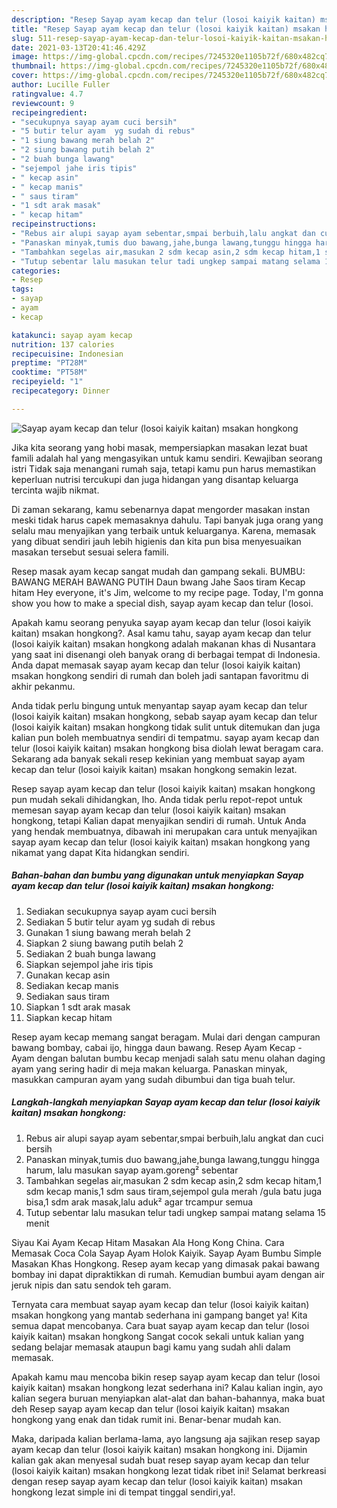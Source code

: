 ```yaml
---
description: "Resep Sayap ayam kecap dan telur (losoi kaiyik kaitan) msakan hongkong yang sedap dan Mudah Dibuat"
title: "Resep Sayap ayam kecap dan telur (losoi kaiyik kaitan) msakan hongkong yang sedap dan Mudah Dibuat"
slug: 511-resep-sayap-ayam-kecap-dan-telur-losoi-kaiyik-kaitan-msakan-hongkong-yang-sedap-dan-mudah-dibuat
date: 2021-03-13T20:41:46.429Z
image: https://img-global.cpcdn.com/recipes/7245320e1105b72f/680x482cq70/sayap-ayam-kecap-dan-telur-losoi-kaiyik-kaitan-msakan-hongkong-foto-resep-utama.jpg
thumbnail: https://img-global.cpcdn.com/recipes/7245320e1105b72f/680x482cq70/sayap-ayam-kecap-dan-telur-losoi-kaiyik-kaitan-msakan-hongkong-foto-resep-utama.jpg
cover: https://img-global.cpcdn.com/recipes/7245320e1105b72f/680x482cq70/sayap-ayam-kecap-dan-telur-losoi-kaiyik-kaitan-msakan-hongkong-foto-resep-utama.jpg
author: Lucille Fuller
ratingvalue: 4.7
reviewcount: 9
recipeingredient:
- "secukupnya sayap ayam cuci bersih"
- "5 butir telur ayam  yg sudah di rebus"
- "1 siung bawang merah belah 2"
- "2 siung bawang putih belah 2"
- "2 buah bunga lawang"
- "sejempol jahe iris tipis"
- " kecap asin"
- " kecap manis"
- " saus tiram"
- "1 sdt arak masak"
- " kecap hitam"
recipeinstructions:
- "Rebus air alupi sayap ayam sebentar,smpai berbuih,lalu angkat dan cuci bersih"
- "Panaskan minyak,tumis duo bawang,jahe,bunga lawang,tunggu hingga harum, lalu masukan sayap ayam.goreng² sebentar"
- "Tambahkan segelas air,masukan 2 sdm kecap asin,2 sdm kecap hitam,1 sdm kecap manis,1 sdm saus tiram,sejempol gula merah /gula batu juga bisa,1 sdm arak masak,lalu aduk² agar trcampur semua"
- "Tutup sebentar lalu masukan telur tadi ungkep sampai matang selama 15 menit"
categories:
- Resep
tags:
- sayap
- ayam
- kecap

katakunci: sayap ayam kecap 
nutrition: 137 calories
recipecuisine: Indonesian
preptime: "PT28M"
cooktime: "PT58M"
recipeyield: "1"
recipecategory: Dinner

---
```



![Sayap ayam kecap dan telur (losoi kaiyik kaitan) msakan hongkong](https://img-global.cpcdn.com/recipes/7245320e1105b72f/680x482cq70/sayap-ayam-kecap-dan-telur-losoi-kaiyik-kaitan-msakan-hongkong-foto-resep-utama.jpg)

Jika kita seorang yang hobi masak, mempersiapkan masakan lezat buat famili adalah hal yang mengasyikan untuk kamu sendiri. Kewajiban seorang istri Tidak saja menangani rumah saja, tetapi kamu pun harus memastikan keperluan nutrisi tercukupi dan juga hidangan yang disantap keluarga tercinta wajib nikmat.

Di zaman  sekarang, kamu sebenarnya dapat mengorder masakan instan meski tidak harus capek memasaknya dahulu. Tapi banyak juga orang yang selalu mau menyajikan yang terbaik untuk keluarganya. Karena, memasak yang dibuat sendiri jauh lebih higienis dan kita pun bisa menyesuaikan masakan tersebut sesuai selera famili. 

Resep masak ayam kecap sangat mudah dan gampang sekali. BUMBU: BAWANG MERAH BAWANG PUTIH Daun bwang Jahe Saos tiram Kecap hitam Hey everyone, it&#39;s Jim, welcome to my recipe page. Today, I&#39;m gonna show you how to make a special dish, sayap ayam kecap dan telur (losoi.

Apakah kamu seorang penyuka sayap ayam kecap dan telur (losoi kaiyik kaitan) msakan hongkong?. Asal kamu tahu, sayap ayam kecap dan telur (losoi kaiyik kaitan) msakan hongkong adalah makanan khas di Nusantara yang saat ini disenangi oleh banyak orang di berbagai tempat di Indonesia. Anda dapat memasak sayap ayam kecap dan telur (losoi kaiyik kaitan) msakan hongkong sendiri di rumah dan boleh jadi santapan favoritmu di akhir pekanmu.

Anda tidak perlu bingung untuk menyantap sayap ayam kecap dan telur (losoi kaiyik kaitan) msakan hongkong, sebab sayap ayam kecap dan telur (losoi kaiyik kaitan) msakan hongkong tidak sulit untuk ditemukan dan juga kalian pun boleh membuatnya sendiri di tempatmu. sayap ayam kecap dan telur (losoi kaiyik kaitan) msakan hongkong bisa diolah lewat beragam cara. Sekarang ada banyak sekali resep kekinian yang membuat sayap ayam kecap dan telur (losoi kaiyik kaitan) msakan hongkong semakin lezat.

Resep sayap ayam kecap dan telur (losoi kaiyik kaitan) msakan hongkong pun mudah sekali dihidangkan, lho. Anda tidak perlu repot-repot untuk memesan sayap ayam kecap dan telur (losoi kaiyik kaitan) msakan hongkong, tetapi Kalian dapat menyajikan sendiri di rumah. Untuk Anda yang hendak membuatnya, dibawah ini merupakan cara untuk menyajikan sayap ayam kecap dan telur (losoi kaiyik kaitan) msakan hongkong yang nikamat yang dapat Kita hidangkan sendiri.

<!--inarticleads1-->

##### Bahan-bahan dan bumbu yang digunakan untuk menyiapkan Sayap ayam kecap dan telur (losoi kaiyik kaitan) msakan hongkong:

1. Sediakan secukupnya sayap ayam cuci bersih
1. Sediakan 5 butir telur ayam  yg sudah di rebus
1. Gunakan 1 siung bawang merah belah 2
1. Siapkan 2 siung bawang putih belah 2
1. Sediakan 2 buah bunga lawang
1. Siapkan sejempol jahe iris tipis
1. Gunakan  kecap asin
1. Sediakan  kecap manis
1. Sediakan  saus tiram
1. Siapkan 1 sdt arak masak
1. Siapkan  kecap hitam


Resep ayam kecap memang sangat beragam. Mulai dari dengan campuran bawang bombay, cabai ijo, hingga daun bawang. Resep Ayam Kecap - Ayam dengan balutan bumbu kecap menjadi salah satu menu olahan daging ayam yang sering hadir di meja makan keluarga. Panaskan minyak, masukkan campuran ayam yang sudah dibumbui dan tiga buah telur. 

<!--inarticleads2-->

##### Langkah-langkah menyiapkan Sayap ayam kecap dan telur (losoi kaiyik kaitan) msakan hongkong:

1. Rebus air alupi sayap ayam sebentar,smpai berbuih,lalu angkat dan cuci bersih
1. Panaskan minyak,tumis duo bawang,jahe,bunga lawang,tunggu hingga harum, lalu masukan sayap ayam.goreng² sebentar
1. Tambahkan segelas air,masukan 2 sdm kecap asin,2 sdm kecap hitam,1 sdm kecap manis,1 sdm saus tiram,sejempol gula merah /gula batu juga bisa,1 sdm arak masak,lalu aduk² agar trcampur semua
1. Tutup sebentar lalu masukan telur tadi ungkep sampai matang selama 15 menit


Siyau Kai Ayam Kecap Hitam Masakan Ala Hong Kong China. Cara Memasak Coca Cola Sayap Ayam Holok Kaiyik. Sayap Ayam Bumbu Simple Masakan Khas Hongkong. Resep ayam kecap yang dimasak pakai bawang bombay ini dapat dipraktikkan di rumah. Kemudian bumbui ayam dengan air jeruk nipis dan satu sendok teh garam. 

Ternyata cara membuat sayap ayam kecap dan telur (losoi kaiyik kaitan) msakan hongkong yang mantab sederhana ini gampang banget ya! Kita semua dapat mencobanya. Cara buat sayap ayam kecap dan telur (losoi kaiyik kaitan) msakan hongkong Sangat cocok sekali untuk kalian yang sedang belajar memasak ataupun bagi kamu yang sudah ahli dalam memasak.

Apakah kamu mau mencoba bikin resep sayap ayam kecap dan telur (losoi kaiyik kaitan) msakan hongkong lezat sederhana ini? Kalau kalian ingin, ayo kalian segera buruan menyiapkan alat-alat dan bahan-bahannya, maka buat deh Resep sayap ayam kecap dan telur (losoi kaiyik kaitan) msakan hongkong yang enak dan tidak rumit ini. Benar-benar mudah kan. 

Maka, daripada kalian berlama-lama, ayo langsung aja sajikan resep sayap ayam kecap dan telur (losoi kaiyik kaitan) msakan hongkong ini. Dijamin kalian gak akan menyesal sudah buat resep sayap ayam kecap dan telur (losoi kaiyik kaitan) msakan hongkong lezat tidak ribet ini! Selamat berkreasi dengan resep sayap ayam kecap dan telur (losoi kaiyik kaitan) msakan hongkong lezat simple ini di tempat tinggal sendiri,ya!.


